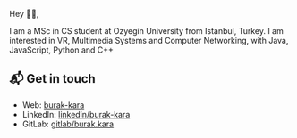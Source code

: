 Hey 👋🏻,

I am a MSc in CS student at Ozyegin University from Istanbul, Turkey. I am interested in VR, Multimedia Systems and Computer Networking, with Java, JavaScript, Python and C++

## 📬 Get in touch
- Web: [burak-kara][1]
- LinkedIn: [linkedin/burak-kara][2]
- GitLab: [gitlab/burak.kara][3]


<!--
**burak-kara/burak-kara** is a ✨ _special_ ✨ repository because its `README.md` (this file) appears on your GitHub profile.

Here are some ideas to get you started:

- 🔭 I’m currently working on ...
- 🌱 I’m currently learning ...
- 👯 I’m looking to collaborate on ...
- 🤔 I’m looking for help with ...
- 💬 Ask me about ...
- 📫 How to reach me: ...
- 😄 Pronouns: ...
- ⚡ Fun fact: ...
-->

[1]: https://burak-kara.web.app/
[2]: https://www.linkedin.com/in/burak--kara/
[3]: https://gitlab.com/burak.kara
